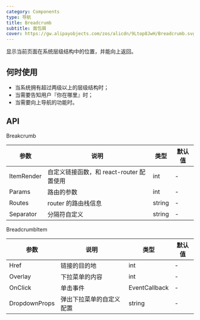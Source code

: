 ```yaml
---
category: Components
type: 导航
title: Breadcrumb
subtitle: 面包屑
cover: https://gw.alipayobjects.com/zos/alicdn/9Ltop8JwH/Breadcrumb.svg
---
```


显示当前页面在系统层级结构中的位置，并能向上返回。

## 何时使用

- 当系统拥有超过两级以上的层级结构时；
- 当需要告知用户『你在哪里』时；
- 当需要向上导航的功能时。


## API

Breakcrumb

| 参数             | 说明                                         | 类型          | 默认值    |
| ---------------- | -------------------------------------------- | ------------- | --------- |
| ItemRender | 自定义链接函数，和 react-router 配置使用 | int   | -         |
| Params   | 	路由的参数| int   |-      |
| Routes | 	router 的路由栈信息 | string         |-       |
| Separator |分隔符自定义| string  | -  |


BreadcrumbItem

| 参数             | 说明                                         | 类型          | 默认值    |
| ---------------- | -------------------------------------------- | ------------- | --------- |
| Href | 链接的目的地 | int         | -         |
| Overlay   | 下拉菜单的内容 | int         |-         |
| OnClick | 单击事件 | EventCallback<BreadcrumbItem>  |-       |
| DropdownProps |弹出下拉菜单的自定义配置 | string  | -  |


